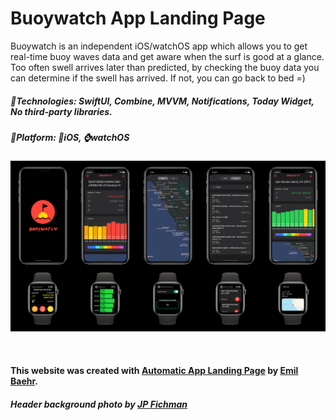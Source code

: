 # Buoywatch App Landing Page

Buoywatch is an independent iOS/watchOS app which allows you to get real-time buoy waves data and get aware when the surf is good at a glance.
Too often swell arrives later than predicted, by checking the buoy data you can determine if the swell has arrived. If not, you can go back to bed =)

##### 🔨Technologies: SwiftUI, Combine, MVVM, Notifications, Today Widget, No third-party libraries.
##### 🚀Platform: 📱iOS, ⌚️watchOS
<p align="center">
<a href="https://apps.apple.com/us/app/buoywatch-noaa-surf-buoys/id1479691525" target="_blank"><img src="https://github.com/PPacie/iOS-Developer-Portfolio/blob/master/images/buoywatch/buoywatch.png" width="900" title="Buoywatch"></a>
</p>

</br>

#### This website was created with [Automatic App Landing Page](https://github.com/emilbaehr/automatic-app-landing-page) by [Emil Baehr](https://emilbaehr.com/).

##### Header background photo by [JP Fichman](https://unsplash.com/@jpfichman)
